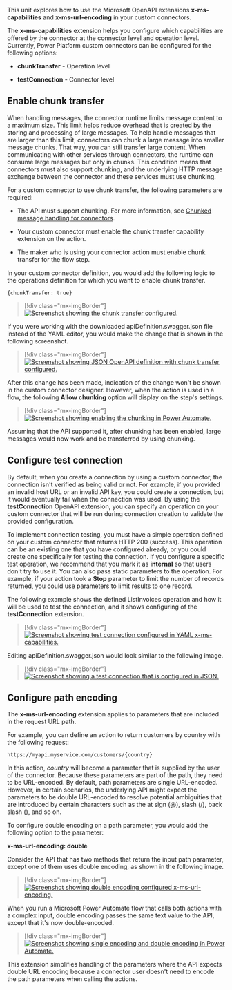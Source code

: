 This unit explores how to use the Microsoft OpenAPI extensions **x-ms-capabilities** and **x-ms-url-encoding** in your custom connectors.

The **x-ms-capabilities** extension helps you configure which capabilities are offered by the connector at the connector level and operation level. Currently, Power Platform custom connectors can be configured for the following options:

-   **chunkTransfer** - Operation level

-   **testConnection** - Connector level

## Enable chunk transfer

When handling messages, the connector runtime limits message content to a maximum size. This limit helps reduce overhead that is created by the storing and processing of large messages. To help handle messages that are larger than this limit, connectors can chunk a large message into smaller message chunks. That way, you can still transfer large content. When communicating with other services through connectors, the runtime can consume large messages but only in chunks. This condition means that connectors must also support chunking, and the underlying HTTP message exchange between the connector and these services must use chunking.

For a custom connector to use chunk transfer, the following parameters are required:

-   The API must support chunking. For more information, see [Chunked message handling for connectors](https://docs.microsoft.com/azure/logic-apps/logic-apps-handle-large-messages?azure-portal=true#chunked-message-handling-for-connectors).

-   Your custom connector must enable the chunk transfer capability extension on the action.

-   The maker who is using your connector action must enable chunk transfer for the flow step.

In your custom connector definition, you would add the following logic to the operations definition for which you want to enable chunk transfer.

`{chunkTransfer: true}`

> [!div class="mx-imgBorder"]
> [![Screenshot showing the chunk transfer configured.](../media/chunk-transfer-enabled.png)](../media/chunk-transfer-enabled.png#lightbox)

If you were working with the downloaded apiDefinition.swagger.json file instead of the YAML editor, you would make the change that is shown in the following screenshot.

> [!div class="mx-imgBorder"]
> [![Screenshot showing JSON OpenAPI definition with chunk transfer configured.](../media/json-chunk-transfer.png)](../media/json-chunk-transfer.png#lightbox)

After this change has been made, indication of the change won't be shown in the custom connector designer. However, when the action is used in a flow, the following **Allow chunking** option will display on the step's settings.

> [!div class="mx-imgBorder"]
> [![Screenshot showing enabling the chunking in Power Automate.](../media/allow-chunking-feature.png)](../media/allow-chunking-feature.png#lightbox)

Assuming that the API supported it, after chunking has been enabled, large messages would now work and be transferred by using chunking.

## Configure test connection

By default, when you create a connection by using a custom connector, the connection isn't verified as being valid or not. For example, if you provided an invalid host URL or an invalid API key, you could create a connection, but it would eventually fail when the connection was used. By using the **testConnection** OpenAPI extension, you can specify an operation on your custom connector that will be run during connection creation to validate the provided configuration.

To implement connection testing, you must have a simple operation defined on your custom connector that returns HTTP 200 (success). This operation can be an existing one that you have configured already, or you could create one specifically for testing the connection. If you configure a specific test operation, we recommend that you mark it as **internal** so that users don't try to use it. You can also pass static parameters to the operation. For example, if your action took a **$top** parameter to limit the number of records returned, you could use parameters to limit results to one record.

The following example shows the defined ListInvoices operation and how it will be used to test the connection, and it shows configuring of the **testConnection** extension.

> [!div class="mx-imgBorder"]
> [![Screenshot showing test connection configured in YAML x-ms-capabilities.](../media/test-connection-extension.png)](../media/test-connection-extension.png#lightbox)

Editing apiDefinition.swagger.json would look similar to the following image.

> [!div class="mx-imgBorder"]
> [![Screenshot showing a test connection that is configured in JSON.](../media/json-test-connection.png)](../media/json-test-connection.png#lightbox)

## Configure path encoding

The **x-ms-url-encoding** extension applies to parameters that are included in the request URL path.

For example, you can define an action to return customers by country with the following request:

`https://myapi.myservice.com/customers/{country}`

In this action, *country* will become a parameter that is supplied by the user of the connector. Because these parameters are part of the path, they need to be URL-encoded. By default, path parameters are single URL-encoded. However, in certain scenarios, the underlying API might expect the parameters to be double URL-encoded to resolve potential ambiguities that are introduced by certain characters such as the at sign (@), slash (/), back slash (\), and so on.

To configure double encoding on a path parameter, you would add the following option to the parameter:

**x-ms-url-encoding: double**

Consider the API that has two methods that return the input path parameter, except one of them uses double encoding, as shown in the following image.

> [!div class="mx-imgBorder"]
> [![Screenshot showing double encoding configured x-ms-url-encoding.](../media/double-encoding.png)](../media/double-encoding.png#lightbox)

When you run a Microsoft Power Automate flow that calls both actions with a complex input, double encoding passes the same text value to the API, except that it's now double-encoded.

> [!div class="mx-imgBorder"]
> [![Screenshot showing single encoding and double encoding in Power Automate.](../media/double-encoding-example.png)](../media/double-encoding-example.png#lightbox)

This extension simplifies handling of the parameters where the API expects double URL encoding because a connector user doesn't need to encode the path parameters when calling the actions.

